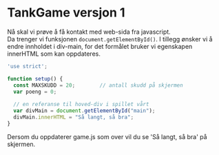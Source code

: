 # TankGame versjon 1

Nå skal vi prøve å få kontakt med web-sida fra javascript.  
Da trenger vi funksjonen `document.getElementById()`. 
I tillegg ønsker vi å endre innholdet i div-main, for det formålet bruker vi
egenskapen innerHTML som kan oppdateres.

```js
'use strict';

function setup() {
  const MAXSKUDD = 20;        // antall skudd på skjermen
  var poeng = 0;
  
  // en referanse til hoved-div i spillet vårt
  var divMain = document.getElementById("main");
  divMain.innerHTML = "Så langt, så bra";
}
```

Dersom du oppdaterer game.js som over vil du se 'Så langt, så bra' på skjermen.